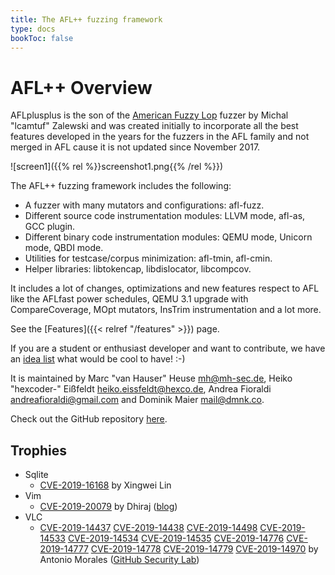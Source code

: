 ```yaml
---
title: The AFL++ fuzzing framework
type: docs
bookToc: false
---
```


# AFL++ Overview

AFLplusplus is the son of the [American Fuzzy Lop](http://lcamtuf.coredump.cx/afl/) fuzzer by Michal "lcamtuf" Zalewski and was created initially to incorporate all the best features developed in the years for the fuzzers in the AFL family and not merged in AFL cause it is not updated since November 2017.

![screen1]({{% rel %}}screenshot1.png{{% /rel %}})

The AFL++ fuzzing framework includes the following:

+ A fuzzer with many mutators and configurations: afl-fuzz.
+ Different source code instrumentation modules: LLVM mode, afl-as, GCC plugin.
+ Different binary code instrumentation modules: QEMU mode, Unicorn mode, QBDI mode.
+ Utilities for testcase/corpus minimization: afl-tmin, afl-cmin.
+ Helper libraries: libtokencap, libdislocator, libcompcov.

It includes a lot of changes, optimizations and new features respect to AFL like the AFLfast power schedules, QEMU 3.1 upgrade with CompareCoverage, MOpt mutators, InsTrim instrumentation and a lot more.

See the [Features]({{< relref "/features" >}}) page.

If you are a student or enthusiast developer and want to contribute, we have an [idea list](https://github.com/vanhauser-thc/AFLplusplus/blob/master/docs/ideas.md) what would be cool to have! :-)

It is maintained by Marc "van Hauser" Heuse <mh@mh-sec.de>, Heiko "hexcoder-" Eißfeldt <heiko.eissfeldt@hexco.de>, Andrea Fioraldi <andreafioraldi@gmail.com> and Dominik Maier <mail@dmnk.co>.

Check out the GitHub repository [here](https://github.com/vanhauser-thc/AFLplusplus).

## Trophies

+ Sqlite
  * [CVE-2019-16168](https://cve.mitre.org/cgi-bin/cvename.cgi?name=CVE-2019-16168) by Xingwei Lin
+ Vim
  * [CVE-2019-20079](https://cve.mitre.org/cgi-bin/cvename.cgi?name=CVE-2019-20079) by Dhiraj ([blog](https://www.inputzero.io/2020/03/fuzzing-vim.html))
+ VLC
  * [CVE-2019-14437](https://cve.mitre.org/cgi-bin/cvename.cgi?name=CVE-2019-14437) [CVE-2019-14438](https://cve.mitre.org/cgi-bin/cvename.cgi?name=CVE-2019-14438) [CVE-2019-14498](https://cve.mitre.org/cgi-bin/cvename.cgi?name=CVE-2019-14498) [CVE-2019-14533](https://cve.mitre.org/cgi-bin/cvename.cgi?name=CVE-2019-14533) [CVE-2019-14534](https://cve.mitre.org/cgi-bin/cvename.cgi?name=CVE-2019-14534) [CVE-2019-14535](https://cve.mitre.org/cgi-bin/cvename.cgi?name=CVE-2019-14535) [CVE-2019-14776](https://cve.mitre.org/cgi-bin/cvename.cgi?name=CVE-2019-14776) [CVE-2019-14777](https://cve.mitre.org/cgi-bin/cvename.cgi?name=CVE-2019-14777) [CVE-2019-14778](https://cve.mitre.org/cgi-bin/cvename.cgi?name=CVE-2019-14778) [CVE-2019-14779](https://cve.mitre.org/cgi-bin/cvename.cgi?name=CVE-2019-14779) [CVE-2019-14970](https://cve.mitre.org/cgi-bin/cvename.cgi?name=CVE-2019-14970) by Antonio Morales ([GitHub Security Lab](https://securitylab.github.com/research/vlc-vulnerability-heap-overflow))
  
